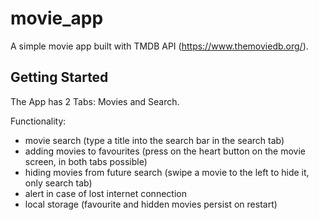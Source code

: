 # movie_app

A simple movie app built with TMDB API (https://www.themoviedb.org/).

## Getting Started

The App has 2 Tabs: Movies and Search.

Functionality:

- movie search (type a title into the search bar in the search tab)
- adding movies to favourites (press on the heart button on the movie screen, in both tabs possible)
- hiding movies from future search (swipe a movie to the left to hide it, only search tab)
- alert in case of lost internet connection
- local storage (favourite and hidden movies persist on restart)

